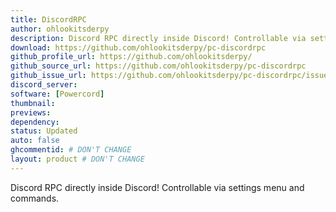 ```yaml
---
title: DiscordRPC
author: ohlookitsderpy
description: Discord RPC directly inside Discord! Controllable via settings menu and commands.
download: https://github.com/ohlookitsderpy/pc-discordrpc
github_profile_url: https://github.com/ohlookitsderpy/
github_source_url: https://github.com/ohlookitsderpy/pc-discordrpc
github_issue_url: https://github.com/ohlookitsderpy/pc-discordrpc/issues
discord_server:
software: [Powercord]
thumbnail:
previews:
dependency:
status: Updated
auto: false
ghcommentid: # DON'T CHANGE
layout: product # DON'T CHANGE
---
```

Discord RPC directly inside Discord! Controllable via settings menu and commands.